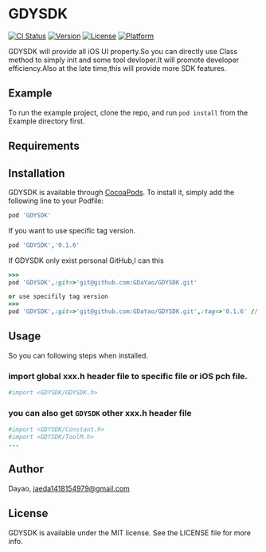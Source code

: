 # GDYSDK

[![CI Status](https://img.shields.io/travis/Dayao/GDYSDK.svg?style=flat)](https://travis-ci.org/Dayao/GDYSDK)
[![Version](https://img.shields.io/cocoapods/v/GDYSDK.svg?style=flat)](https://cocoapods.org/pods/GDYSDK)
[![License](https://img.shields.io/cocoapods/l/GDYSDK.svg?style=flat)](https://cocoapods.org/pods/GDYSDK)
[![Platform](https://img.shields.io/cocoapods/p/GDYSDK.svg?style=flat)](https://cocoapods.org/pods/GDYSDK)

GDYSDK will provide all iOS UI property.So you can directly use Class method to simply init and some tool devloper.It will promote developer efficiency.Also at the late time,this will provide more SDK features.  


## Example

To run the example project, clone the repo, and run `pod install` from the Example directory first.

## Requirements

## Installation

GDYSDK is available through [CocoaPods](https://cocoapods.org). To install
it, simply add the following line to your Podfile:

```ruby
pod 'GDYSDK'
```
If you want to  use specific tag version.

```ruby
pod 'GDYSDK','0.1.6'
```

If GDYSDK only exist personal GitHub,I can this

```ruby
>>>
pod 'GDYSDK',:git=>'git@github.com:GDaYao/GDYSDK.git'

or use specifily tag version
>>>
pod 'GDYSDK',:git=>'git@github.com:GDaYao/GDYSDK.git',:tag=>'0.1.6' // <tag name>
```

## Usage

So you can following steps when installed.

### import global xxx.h header file to specific file or iOS pch file.  

```ruby
#import <GDYSDK/GDYSDK.h>
```

### you can also get `GDYSDK` other xxx.h header file 

```ruby
#import <GDYSDK/Constant.h>
#import <GDYSDK/ToolM.h>
...
```


## Author

Dayao, jaeda1418154979@gmail.com

## License

GDYSDK is available under the MIT license. See the LICENSE file for more info.
